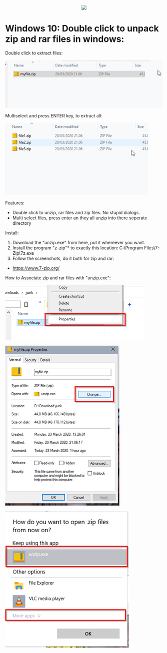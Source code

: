 <p align="center">
  <img src="zip.ico">
</p>

# Windows 10: Double click to unpack zip and rar files in windows:

Double click to extract files:

![Image description](feature.gif)

Multiselect and press ENTER key, to extract all:

![Image description](feature2.gif)

Features:
* Double click to unzip, rar files and zip files. No stupid dialogs.
* Multi select files, press enter an they all unzip into there seperate directory

Install:
1. Download the "unzip.exe" from here, put it whereever you want.
2. Install the program "z-zip"* to exactly this location: C:\Program Files\7-Zip\7z.exe
3. Follow the screenshots, do it both for zip and rar:

* https://www.7-zip.org/

How to Associate zip and rar files with   "unzip.exe":

![Image description](__1.png)


![Image description](__2.png)


![Image description](__3.png)
